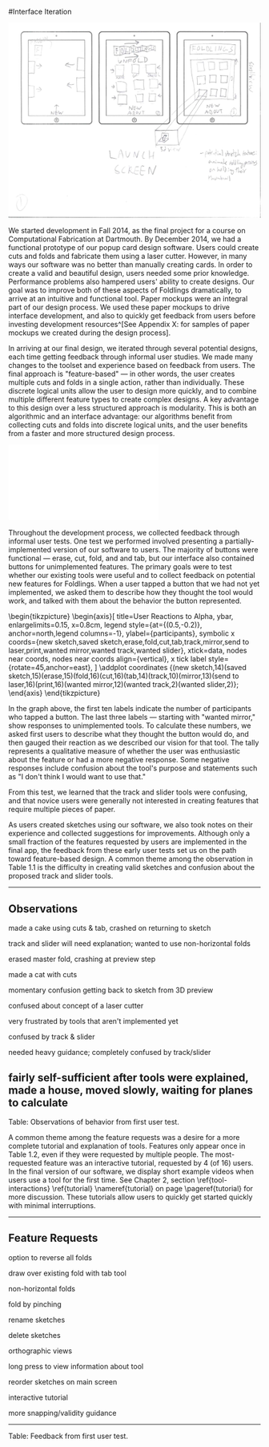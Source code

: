 #Interface Iteration

![Initial mockups showing cards for saved sketches on the main screen.](figures/90_Appendix_UI_Mockups/001.png)

We started development in Fall 2014, as the final project for a course on Computational Fabrication at Dartmouth.  By December 2014, we had a functional prototype of our popup card design software.  Users could create cuts and folds and fabricate them using a laser cutter.  However, in many ways our software was no better than manually creating cards.  In order to create a valid and beautiful design, users needed some prior knowledge.  Performance problems also hampered users' ability to create designs.  Our goal was to improve both of these aspects of Foldlings dramatically, to arrive at an intuitive and functional tool.  Paper mockups were an integral part of our design process. We used these paper mockups to drive interface development, and also to quickly get feedback from users before investing development resources^[See Appendix X: for samples of paper mockups we created during the design process].

In arriving at our final design, we iterated through several potential designs, each time getting feedback through informal user studies.  We made many changes to the toolset and experience based on feedback from users.  The final approach is "feature-based" — in other words, the user creates multiple cuts and folds in a single action, rather than individually.  These discrete logical units allow the user to design more quickly, and to combine multiple different feature types to create complex designs.  A key advantage to this design over a less structured approach is modularity.  This is both an algorithmic and an interface advantage: our algorithms benefit from collecting cuts and folds into discrete logical units, and the user benefits from a faster and more structured design process.

![Left: drawing interface as of December 2014.  Right: drawing interface as of August 2015.](figures/31_UI_Interface_Iteration/beforeafterinface.pdf)

Throughout the development process, we collected feedback through informal user tests.  One test we performed involved presenting a partially-implemented version of our software to users.  The majority of buttons were functional — erase, cut, fold, and and tab, but our interface also contained buttons for unimplemented features.  The primary goals were to test whether our existing tools were useful and to collect feedback on potential new features for Foldlings.  When a user tapped a button that we had not yet implemented, we asked them to describe how they thought the tool would work, and talked with them about the behavior the button represented.  

\begin{tikzpicture}
  \begin{axis}[
    title=User Reactions to Alpha,
    ybar,
    enlargelimits=0.15,
    x=0.8cm,
    legend style={at={(0.5,-0.2)},
      anchor=north,legend columns=-1},
    ylabel={participants},
    symbolic x coords={new sketch,saved sketch,erase,fold,cut,tab,track,mirror,send to laser,print,wanted mirror,wanted track,wanted slider},
    xtick=data,
    nodes near coords, 
	nodes near coords align={vertical},
    x tick label style={rotate=45,anchor=east},
    ]
    \addplot coordinates {(new sketch,14)(saved sketch,15)(erase,15)(fold,16)(cut,16)(tab,14)(track,10)(mirror,13)(send to laser,16)(print,16)(wanted mirror,12)(wanted track,2)(wanted slider,2)};
  \end{axis}
\end{tikzpicture}

  In the graph above, the first ten labels indicate the number of participants who tapped a button.  The last three labels — starting with "wanted mirror," show responses to unimplemented tools.  To calculate these numbers, we asked first users to describe what they thought the button would do, and then gauged their reaction as we described our vision for that tool.  The tally represents a qualitative measure of whether the user was enthusiastic about the feature or had a more negative response.  Some negative responses include confusion about the tool's purpose and statements such as "I don't think I would want to use that." 
    
From this test, we learned that the track and slider tools were confusing, and that novice users were generally not interested in creating features that require multiple pieces of paper.  
 
 
As users created sketches using our software, we also took notes on their experience and collected suggestions for improvements.  Although only a small fraction of the features requested by users are implemented in the final app, the feedback from these early user tests set us on the path toward feature-based design.  A common theme among the observation in Table 1.1 is the difficulty in creating valid sketches and confusion about the proposed track and slider tools.

-------------------------------------------------------------
Observations
-------------------------------------------------------------
made a cake using cuts & tab, crashed on returning to sketch

track and slider will need explanation; wanted to use non-horizontal folds

erased master fold, crashing at preview step

made a cat with cuts

momentary confusion getting back to sketch from 3D preview

confused about concept of a laser cutter

very frustrated by tools that aren't implemented yet

confused by track & slider

needed heavy guidance; completely confused by track/slider

fairly self-sufficient after tools were explained, made a house, moved slowly, waiting for planes to calculate
-------------------------------------------------------------
Table:  Observations of behavior from first user test.

A common theme among the feature requests was a desire for a more complete tutorial and explanation of tools.  Features only appear once in Table 1.2, even if they were requested by multiple people.  The most-requested feature was an interactive tutorial, requested by 4 (of 16) users.  In the final version of our software, we display short example videos when users use a tool for the first time. See Chapter 2, section \ref{tool-interactions} \ref{tutorial} \nameref{tutorial} on page \pageref{tutorial} for more discussion.  These tutorials allow users to quickly get started quickly with minimal interruptions.

-------------------------------------------------------------
Feature Requests
-------------------------------------------------------------
option to reverse all folds

draw over existing fold with tab tool

non-horizontal folds

fold by pinching

rename sketches

delete sketches

orthographic views

long press to view information about tool

reorder sketches on main screen

interactive tutorial

more snapping/validity guidance

-------------------------------------------------------------
Table:  Feedback from first user test.
